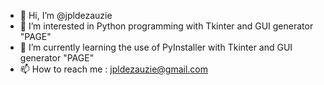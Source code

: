 - 👋 Hi, I’m @jpldezauzie
- 👀 I’m interested in Python programming with Tkinter and GUI generator "PAGE"
- 🌱 I’m currently learning the use of PyInstaller with Tkinter and GUI generator "PAGE"
- 📫 How to reach me : jpldezauzie@gmail.com

<!---
jpldezauzie/jpldezauzie is a ✨ special ✨ repository because its `README.md` (this file) appears on your GitHub profile.
You can click the Preview link to take a look at your changes.
--->
